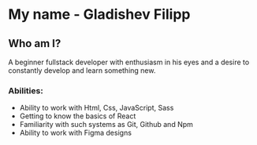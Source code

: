 # My name - Gladishev Filipp

## Who am I?
A beginner fullstack developer with enthusiasm in his eyes and a desire to constantly develop and learn something new.

### Abilities:
- Ability to work with Html, Css, JavaScript, Sass
- Getting to know the basics of React
- Familiarity with such systems as Git, Github and Npm
- Ability to work with Figma designs
